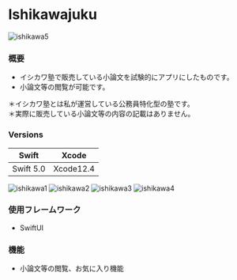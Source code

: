 # Ishikawajuku
![ishikawa5](https://user-images.githubusercontent.com/98800328/153160696-8022e94d-fbee-41a5-88a7-4e1b5e7f4a08.png)


### 概要
- イシカワ塾で販売している小論文を試験的にアプリにしたものです。
- 小論文等の閲覧が可能です。

＊イシカワ塾とは私が運営している公務員特化型の塾です。  
＊実際に販売している小論文等の内容の記載はありません。

### Versions
Swift | Xcode
-|-
Swift 5.0 | Xcode12.4

![ishikawa1](https://user-images.githubusercontent.com/98800328/153159251-e86bbd1b-a434-4194-b15c-6a74de879c7e.png)
![ishikawa2](https://user-images.githubusercontent.com/98800328/153159252-9075c3fa-8a8e-4ad6-bcf5-55edc3ad593b.png)
![ishikawa3](https://user-images.githubusercontent.com/98800328/153159256-1a93d1f3-19e5-41aa-9e07-80687f2e7f0c.png)
![ishikawa4](https://user-images.githubusercontent.com/98800328/153159264-7a6a6065-33a3-4b3d-9b05-a7bc1eeff812.png)



### 使用フレームワーク
- SwiftUI

### 機能
- 小論文等の閲覧、お気に入り機能

